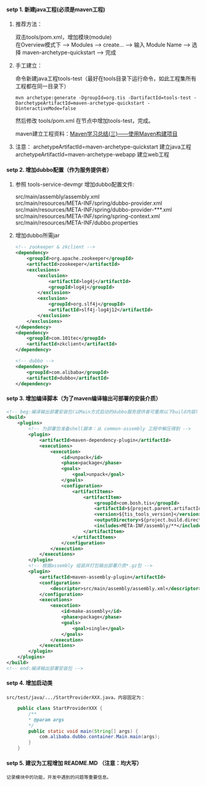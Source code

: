 #### setp 1. 新建java工程(必须是maven工程)  

1. 推荐方法：  

	双击tools/pom.xml，增加模块(module)  
	在Overview模式下 --> Modules --> create... --> 输入 Module Name --> 选择 maven-archetype-quickstart --> 完成

1. 手工建立：

	命令新建java工程tools-test（最好在tools目录下运行命令，如此工程集所有工程都在同一目录下）

	```
	mvn archetype:generate -DgroupId=org.tis -DartifactId=tools-test -DarchetypeArtifactId=maven-archetype-quickstart -DinteractiveMode=false
	```

	然后修改 tools/pom.xml 在<modules>节点中增加<module>tools-test</module>，完成。

	maven建立工程资料：[Maven学习总结(三)——使用Maven构建项目](http://www.cnblogs.com/xdp-gacl/p/4240930.html,"来自cnblogs孤傲苍狼")

1. 注意：
	archetypeArtifactId=maven-archetype-quickstart 建立java工程
	archetypeArtifactId=maven-archetype-webapp 建立web工程

#### setp 2. 增加dubbo配置（作为服务提供者）  

1. 参照 tools-service-devmgr 增加dubbo配置文件:  

	src/main/assembly/assembly.xml  
	src/main/resources/META-INF/spring/dubbo-provider.xml  
	src/main/resources/META-INF/spring/dubbo-provider-***.xml  
	src/main/resources/META-INF/spring/spring-context.xml
	src/main/resources/META-INF/dubbo.properties

1. 增加dubbo所需jar

	``` xml
	<!-- zookeeper & zkclient -->
	<dependency>
		<groupId>org.apache.zookeeper</groupId>
		<artifactId>zookeeper</artifactId>
		<exclusions>
			<exclusion>
				<artifactId>log4j</artifactId>
				<groupId>log4j</groupId>
			</exclusion>
			<exclusion>
				<groupId>org.slf4j</groupId>
				<artifactId>slf4j-log4j12</artifactId>
			</exclusion>
		</exclusions>
	</dependency>
	<dependency>
		<groupId>com.101tec</groupId>
		<artifactId>zkclient</artifactId>
	</dependency>

	<!-- dubbo -->
	<dependency>
		<groupId>com.alibaba</groupId>
		<artifactId>dubbo</artifactId>
	</dependency>
	```

#### setp 3. 增加编译脚本（为了maven编译输出可部署的安装介质）  

``` xml  
<!-- beg:编译输出部署安装包(以Main方式启动的dubbo服务提供者可重用以下build内容) -->
<build>
	<plugins>
		<!-- 为部署包准备shell脚本：从 common-assembly 工程中解压得到 -->
		<plugin>
			<artifactId>maven-dependency-plugin</artifactId>
			<executions>
				<execution>
					<id>unpack</id>
					<phase>package</phase>
					<goals>
						<goal>unpack</goal>
					</goals>
					<configuration>
						<artifactItems>
							<artifactItem>
								<groupId>com.bosh.tis</groupId>
								<artifactId>${project.parent.artifactId}-common-assembly</artifactId>
								<version>${tis_tools_version}</version>
								<outputDirectory>${project.build.directory}/runtime</outputDirectory>
								<includes>META-INF/assembly/**</includes>
							</artifactItem>
						</artifactItems>
					</configuration>
				</execution>
			</executions>
		</plugin>
		<!-- 根据assembly 组装并打包输出部署介质*.gz包 -->
		<plugin>
			<artifactId>maven-assembly-plugin</artifactId>
			<configuration>
				<descriptor>src/main/assembly/assembly.xml</descriptor>
			</configuration>
			<executions>
				<execution>
					<id>make-assembly</id>
					<phase>package</phase>
					<goals>
						<goal>single</goal>
					</goals>
				</execution>
			</executions>
		</plugin>
	</plugins>
</build>
<!-- end:编译输出部署安装包 -->
```

#### setp 4. 增加启动类  

	src/test/java/.../StartProviderXXX.java，内容固定为：
``` java
	public class StartProviderXXX {
		/**
		* @param args
		*/
		public static void main(String[] args) {
			com.alibaba.dubbo.container.Main.main(args);
		}
	}
```

#### setp 5. 建议为工程增加 README.MD （注意：均大写）

	记录模块中的功能，开发中遇到的问题等重要信息。
